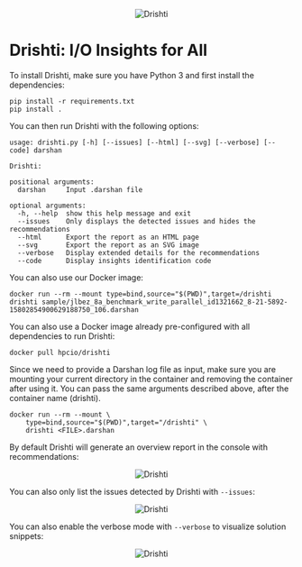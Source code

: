 <p align="center">
  <img src="https://github.com/hpc-io/io-insights/blob/master/images/drishti-logo.png?raw=true" alt="Drishti"/>
</p>

# Drishti: I/O Insights for All

To install Drishti, make sure you have Python 3 and first install the dependencies:

```
pip install -r requirements.txt
pip install .
```

You can then run Drishti with the following options:

```
usage: drishti.py [-h] [--issues] [--html] [--svg] [--verbose] [--code] darshan

Drishti:

positional arguments:
  darshan     Input .darshan file

optional arguments:
  -h, --help  show this help message and exit
  --issues    Only displays the detected issues and hides the recommendations
  --html      Export the report as an HTML page
  --svg       Export the report as an SVG image
  --verbose   Display extended details for the recommendations
  --code      Display insights identification code
```

You can also use our Docker image:

```
docker run --rm --mount type=bind,source="$(PWD)",target=/drishti drishti sample/jlbez_8a_benchmark_write_parallel_id1321662_8-21-5892-15802854900629188750_106.darshan
```


You can also use a Docker image already pre-configured with all dependencies to run Drishti:

```
docker pull hpcio/drishti
```

Since we need to provide a Darshan log file as input, make sure you are mounting your current directory in the container and removing the container after using it. You can pass the same arguments described above, after the container name (drishti).

```
docker run --rm --mount \
    type=bind,source="$(PWD)",target="/drishti" \
    drishti <FILE>.darshan
```

By default Drishti will generate an overview report in the console with recommendations:

<p align="center">
  <img src="https://github.com/hpc-io/io-insights/blob/master/images/sample-io-insights.svg?raw=true" alt="Drishti"/>
</p>

You can also only list the issues detected by Drishti with `--issues`:

<p align="center">
  <img src="https://github.com/hpc-io/io-insights/blob/master/images/sample-io-insights-issues.svg?raw=true" alt="Drishti"/>
</p>

You can also enable the verbose mode with `--verbose` to visualize solution snippets:

<p align="center">
  <img src="https://github.com/hpc-io/io-insights/blob/master/images/sample-io-insights-verbose.svg?raw=true" alt="Drishti"/>
</p>
